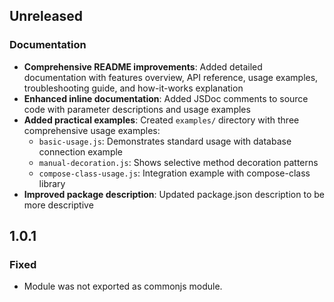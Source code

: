 ## Unreleased

### Documentation

* **Comprehensive README improvements**: Added detailed documentation with features overview, API reference, usage examples, troubleshooting guide, and how-it-works explanation
* **Enhanced inline documentation**: Added JSDoc comments to source code with parameter descriptions and usage examples
* **Added practical examples**: Created `examples/` directory with three comprehensive usage examples:
  - `basic-usage.js`: Demonstrates standard usage with database connection example
  - `manual-decoration.js`: Shows selective method decoration patterns
  - `compose-class-usage.js`: Integration example with compose-class library
* **Improved package description**: Updated package.json description to be more descriptive

## 1.0.1

### Fixed

* Module was not exported as commonjs module.
